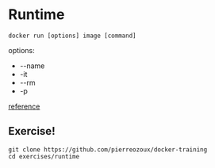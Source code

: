 # Runtime

`docker run [options] image [command]`

options:
 - --name
 - -it
 - --rm
 - -p

[reference](http://docs.docker.com/reference/run/)


## Exercise!

```
git clone https://github.com/pierreozoux/docker-training
cd exercises/runtime
```
